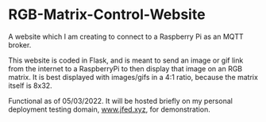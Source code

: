 # RGB-Matrix-Control-Website
A website which I am creating to connect to a Raspberry Pi as an MQTT broker.

This website is coded in Flask, and is meant to send an image or gif link from the internet to a RaspberryPi to then display that image on an RGB matrix. It is best displayed with images/gifs in a 4:1 ratio, because the matrix itself is 8x32.

Functional as of 05/03/2022. It will be hosted briefly on my personal deployment testing domain, www.jfed.xyz, for demonstration.
